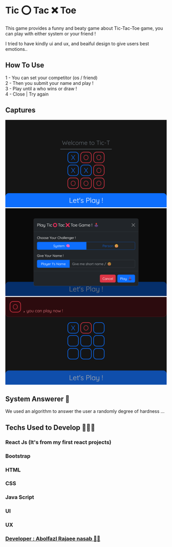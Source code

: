 # Tic ⭕ Tac ❌ Toe
This game provides a funny and beaty game about Tic-Tac-Toe game, you can play with either system or your friend !

I tried to have kindly ui and ux, and beaiful design to give users best emotions..

## How To Use
1 - You can set your competitor (os / friend) <br>
2 - Then you submit your name and play ! <br>
3 - Play until a who wins or draw ! <br>
4 - Close | Try again <br>

## Captures
![alt picture 1](./public/shots/1.png)
![alt picture 2](./public/shots/2.png)
![alt picture 3](./public/shots/3.png)

## System Answerer 🧠
We used an algorithm to answer the user a randomly degree of hardness ...

## Techs Used to Develop 🧑‍💻🚀
### React Js (It's from my first react projects)
### Bootstrap
### HTML
### CSS
### Java Script
### UI
### UX



### [Developer : Abolfazl Rajaee nasab 🧑‍💻](https://www.linkedin.com/in/abolfazl-rajaee-nasab)